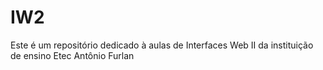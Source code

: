 # IW2
Este é um repositório dedicado à aulas de Interfaces Web II da instituição de ensino Etec Antônio Furlan
